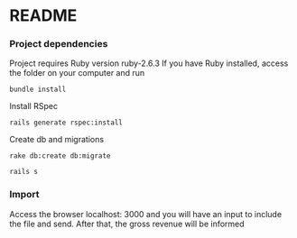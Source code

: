 # README #

### Project dependencies ###

Project requires Ruby version ruby-2.6.3
If you have Ruby installed, access the folder on your computer and run
```
bundle install
```

Install RSpec
```
rails generate rspec:install
```

Create db and migrations
```
rake db:create db:migrate
```
```
rails s
```

### Import ###

Access the browser localhost: 3000 and you will have an input to include the file and send.
After that, the gross revenue will be informed


